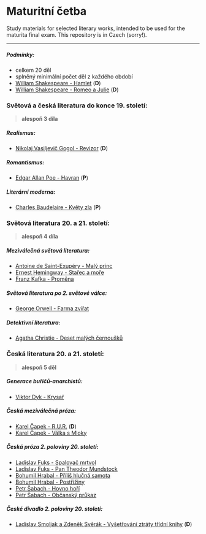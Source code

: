 # Maturitní četba
Study materials for selected literary works, intended to be used for the maturita final exam. This repository is in Czech (sorry!).

---
##### Podmínky:
- celkem 20 děl
- splněný minimální počet děl z každého období
- [William Shakespeare - Hamlet](Knihy/William%20Shakespeare%20-%20Hamlet.md) (**D**)
- [William Shakespeare - Romeo a Julie](Knihy/William%20Shakespeare%20-%20Romeo%20a%20Julie.md) (**D**)
### Světová a česká literatura do konce 19. století:
> **alespoň 3 díla**
##### Realismus:
- [Nikolaj Vasiljevič Gogol - Revizor](Knihy/Nikolaj%20Vasiljevič%20Gogol%20-%20Revizor.md) (**D**)
##### Romantismus:
- [Edgar Allan Poe - Havran](Knihy/Edgar%20Allan%20Poe%20-%20Havran.md) (**P**)
##### Literární moderna:
- [Charles Baudelaire - Květy zla](Knihy/Charles%20Baudelaire%20-%20Květy%20zla.md) (**P**)
### Světová literatura 20. a 21. století:
> **alespoň 4 díla**
##### Meziválečná světová literatura:
- [Antoine de Saint-Exupéry - Malý princ](Knihy/Antoine%20de%20Saint-Exupéry%20-%20Malý%20princ.md)
- [Ernest Hemingway - Stařec a moře](Knihy/Ernest%20Hemingway%20-%20Stařec%20a%20moře.md)
- [Franz Kafka - Proměna](Knihy/Franz%20Kafka%20-%20Proměna.md)
##### Světová literatura po 2. světové válce:
- [George Orwell - Farma zvířat](Knihy/George%20Orwell%20-%20Farma%20zvířat.md)
##### Detektivní literatura:
- [Agatha Christie - Deset malých černoušků](Knihy/Agatha%20Christie%20-%20Deset%20malých%20černoušků.md)
### Česká literatura 20. a 21. století:
> **alespoň 5 děl**
##### Generace buřičů-anarchistů:
- [Viktor Dyk - Krysař](Knihy/Viktor%20Dyk%20-%20Krysař.md)
##### Česká meziválečná próza:
- [Karel Čapek - R.U.R.](Knihy/Karel%20Čapek%20-%20R.U.R..md) (**D**)
- [Karel Čapek - Válka s Mloky](Knihy/Karel%20Čapek%20-%20Válka%20s%20Mloky.md)
##### Česká próza 2. poloviny 20. století:
- [Ladislav Fuks - Spalovač mrtvol](Knihy/Ladislav%20Fuks%20-%20Spalovač%20mrtvol.md)
- [Ladislav Fuks - Pan Theodor Mundstock](Knihy/Ladislav%20Fuks%20-%20Pan%20Theodor%20Mundstock.md)
- [Bohumil Hrabal - Příliš hlučná samota](Knihy/Bohumil%20Hrabal%20-%20Příliš%20hlučná%20samota.md)
- [Bohumil Hrabal - Postřižiny](Knihy/Bohumil%20Hrabal%20-%20Postřižiny.md)
- [Petr Šabach - Hovno hoří](Knihy/Petr%20Šabach%20-%20Hovno%20hoří.md)
- [Petr Šabach - Občanský průkaz](Knihy/Petr%20Šabach%20-%20Občanský%20průkaz.md)
##### České divadlo 2. poloviny 20. století:
- [Ladislav Smoljak a Zdeněk Svěrák - Vyšetřování ztráty třídní knihy](Knihy/Ladislav%20Smoljak,%20Zdeněk%20Svěrák%20-%20Vyšetřování%20ztráty%20třídní%20knihy.md) (**D**)
